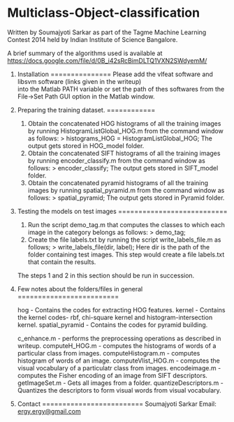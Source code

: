 Multiclass-Object-classification
================================
 Written by Soumajyoti Sarkar
 as part of the Tagme Machine Learning Contest 2014
 held by Indian Institute of Science Bangalore.

 A brief summary of the algorithms used is available at https://docs.google.com/file/d/0B_i42sRcBimDLTQ1VXN2SWdyemM/
1. Installation
===============
   Please add the vlfeat software and libsvm software
   (links given in the writeup)    
   into the Matlab PATH variable or set the path of thes
   softwares from the File->Set Path GUI option in the 
   Matlab window.

2. Preparing the training dataset.
============
 	1. Obtain the concatenated HOG histograms of all the training
	   images by running HistogramListGlobal_HOG.m from the command
	   window as follows:
                    > histograms_HOG = HistogramListGlobal_HOG;
	   The output gets stored in HOG_model folder.
	2. Obtain the concatenated SIFT histograms of all the training
	   images by running encoder_classify.m from the command
	   window as follows:
                    > encoder_classify;
	   The output gets stored in SIFT_model folder.
	3. Obtain the concatenated pyramid histograms of all the training
	   images by running spatial_pyramid.m from the command
	   window as follows:
                    > spatial_pyramid;
	   The output gets stored in Pyramid folder.

3. Testing the models on test images
===========================
	1. Run the script demo_tag.m that computes the 
	   classes to which each image in the category belongs
	   as follows:
		    > demo_tag; 
	2. Create the file labels.txt by running the script
	   write_labels_file.m as follows;
		    > write_labels_file(dir, label);
	   Here dir is the path of the folder containing test images.
	   This step would create a file labels.txt that contain the 
	   results.

	The steps 1 and 2 in this section should be run in succession.
	

4. Few notes about the folders/files in general
=========================   

	hog - Contains the codes for extracting HOG features.
	kernel - Contains the kernel codes- rbf, chi-square kernel and histogram-intersection kernel.
	spatial_pyramid - Contains the codes for pyramid building.
	
	c_enhance.m - performs the preprocessing operations as described in writeup.
	computeH_HOG.m - computes the histograms of words of a particular class from images.
	computeHistogram.m - computes histogram of words of an image.
	computeVlist_HOG.m - computes the visual  vocabulary of a particulatr class from images.
	encodeimage.m - computes the Fisher encoding of an image from SIFT descriptors.
	getImageSet.m - Gets all images from a folder.
	quantizeDescriptors.m - Quantizes the descriptors to form visual words from visual vocabulary.

4. Contact 
=========================
   Soumajyoti Sarkar
   Email: ergy.ergy@gmail.com


